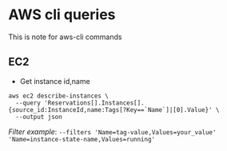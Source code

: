 # AWS cli queries
This is note for aws-cli commands 

## EC2

* Get instance id,name
```
aws ec2 describe-instances \
  --query 'Reservations[].Instances[].{source_id:InstanceId,name:Tags[?Key==`Name`]|[0].Value}' \
  --output json
```
*Filter example*: `--filters 'Name=tag-value,Values=your_value' 'Name=instance-state-name,Values=running'`
